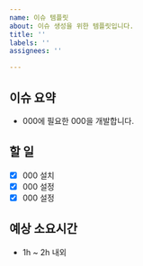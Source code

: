 ```yaml
---
name: 이슈 템플릿
about: 이슈 생성을 위한 템플릿입니다.
title: ''
labels: ''
assignees: ''

---
```


## 이슈 요약
* 000에 필요한 000을 개발합니다.

## 할 일
- [x] 000 설치
- [x] 000 설정
- [x] 000 설정

## 예상 소요시간
- 1h ~ 2h 내외
